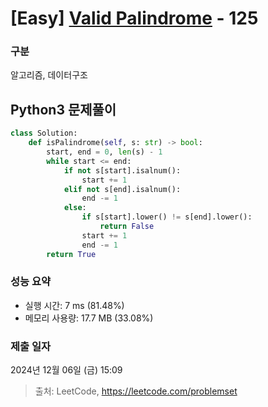 # [Easy] [Valid Palindrome](https://leetcode.com/problems/valid-palindrome) - 125

### 구분

알고리즘, 데이터구조

## Python3 문제풀이

```py
class Solution:
    def isPalindrome(self, s: str) -> bool:
        start, end = 0, len(s) - 1
        while start <= end:
            if not s[start].isalnum():
                start += 1
            elif not s[end].isalnum():
                end -= 1
            else:
                if s[start].lower() != s[end].lower():
                    return False
                start += 1
                end -= 1
        return True
```

### 성능 요약

- 실행 시간: 7 ms (81.48%)
- 메모리 사용량: 17.7 MB (33.08%)

### 제출 일자

2024년 12월 06일 (금) 15:09

> 출처: LeetCode, https://leetcode.com/problemset